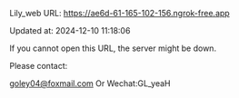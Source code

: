 Lily_web URL: https://ae6d-61-165-102-156.ngrok-free.app

Updated at: 2024-12-10 11:18:06

If you cannot open this URL, the server might be down.

Please contact: 

goley04@foxmail.com Or Wechat:GL_yeaH